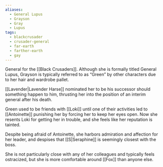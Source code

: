```yaml
---
aliases:
  - General Lupus
  - Grayson
  - Gray
  - Lupus
tags:
  - blackcrusader
  - crusader-general
  - far-earth
  - farther-earth
  - gay
---
```

General for the [[Black Crusaders]]. Although she is formally titled General Lupus, Grayson is typically referred to as “Green” by other characters due to her hair and wardrobe pallet. 

[[Lavender|Lavender Harse]] nominated her to be his successor should something happen to him, thrusting her into the position of an interim general after his death.

Green used to be friends with [[Loki]] until one of their activities led to [[Antoinette]] punishing her by forcing her to keep her eyes open. Now she resents Loki for getting her in trouble, and she feels like her reputation is tainted. 

Despite being afraid of Antoinette, she harbors admiration and affection for her leader, and despises that [[S|Seraphine]] is seemingly closest with the boss.

She is not particularly close with any of her colleagues and typically feels ostracized, but she is more comfortable around [[Fox]] than anyone else. 